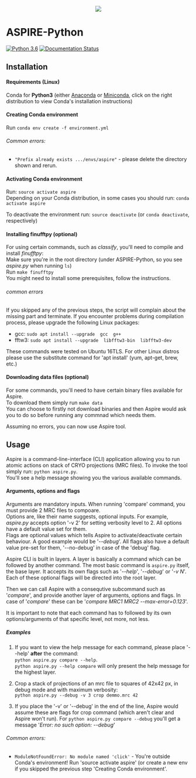 <p align="center">
  <img src="http://spr.math.princeton.edu/sites/spr.math.princeton.edu/files/ASPIRE_1.jpg"/>
</p>

ASPIRE-Python
=============
[![Python 3.6](https://img.shields.io/badge/python-3.6-blue.svg)](https://www.python.org/downloads/release/python-360/)
[![Documentation Status](https://readthedocs.org/projects/aspire-python/badge/?version=latest)](https://aspire-python.readthedocs.io/en/latest/?badge=latest)


Installation
------------

#### Requirements (Linux)
Conda for **Python3** (either 
[Anaconda](https://www.anaconda.com/download/#linux)
or 
[Miniconda](https://conda.io/miniconda.html), click on the right distribution to view Conda's installation instructions)

#### Creating Conda environment
Run `conda env create -f environment.yml`

###### Common errors:
- `"Prefix already exists .../envs/aspire"` - please delete the directory shown and rerun.

#### Activating Conda environment
Run: `source activate aspire`  
Depending on your Conda distribution, in some cases you should run: `conda activate aspire`

To deactivate the environment run: `source deactivate` (or `conda deactivate`, respectively)

#### Installing finufftpy (optional)
For using certain commands, such as *classify*, you'll need to compile and install *finufftpy*:  
Make sure you're in the root directory (under ASPIRE-Python, so you see _aspire.py_ when running `ls`)  
Run `make finufftpy`  
You might need to install some prerequisites, follow the instructions.

###### common errors
If you skipped any of the previous steps, the script will complain about the missing part and terminate.
If you encounter problems during compilation process, please upgrade the following Linux packages:
- gcc: `sudo apt install --upgrade  gcc  g++`
- fftw3: `sudo apt install --upgrade  libfftw3-bin  libfftw3-dev`

These commands were tested on Ubuntu 16TLS. For other Linux distros please use the substitute command for 'apt install' (yum, apt-get, brew, etc.)

#### Downloading data files (optional)
For some commands, you'll need to have certain binary files available for Aspire.  
To download them simply run `make data`  
You can choose to firstly not download binaries and then Aspire would ask you to do so before running any commnad which needs them.


Assuming no errors, you can now use Aspire tool.

## Usage
Aspire is a command-line-interface (CLI) application allowing you to run atomic actions on stack of CRYO projections (MRC files).
To invoke the tool simply run: `python aspire.py`.  
You'll see a help message showing you the various available commands.

#### Arguments, options and flags
Arguments are mandatory inputs. When running 'compare' command, you must provide 2 MRC files to compoare.  
Options are, like their name suggests, optional inputs. For example, _aspire.py_ accepts option '-v 2' for setting verbosity level to 2. All options have a default value set for them.  
Flags are optional values which tells Aspire to activate/deactivate certain behaviour. A good example would be '_--debug_'. All flags also have a default value pre-set for them, '--no-debug' in case of the 'debug' flag.  

Aspire CLI is built in layers. A layer is basically a command which can be followed by another command.
The most basic command is `aspire.py` itself, the base layer. It accepts its own flags such as '_--help_', '_--debug_' or '_-v N_'. Each of these optional flags will be directed into the root layer.

Then we can call Aspire with a consequtive subcommand such as '_compare_', and provide another layer of arguments, options and flags. In case of '_compare_' these can be '_compare MRC1 MRC2 --max-error=0.123_'.  

It is important to note that each command has to followed by its own options/arguments of that specific level, not more, not less.

##### Examples
1. If you want to view the help message for each command, please place '--help' **after** the command:  
`python aspire.py compare --help`.  
`python aspire.py --help compare` will only present the help message for the highest layer.

2. Crop a stack of projections of an mrc file to squares of 42x42 px, in debug mode and with maximum verbosity:  
`python aspire.py --debug -v 3 crop demmo.mrc 42`

3. If you place the '-v' or '--debug' in the end of the line, Aspire would assume these are flags for crop command (which aren't clear and Aspire won't run). For `python aspire.py compare --debug` you'll get a message '_Error: no such option: --debug_'

###### Common errors:
- `ModuleNotFoundError: No module named 'click'` -  You're outside Conda's environment! Run 'source activate aspire' (or create a new env if you skipped the previous step 'Creating Conda environment'.
